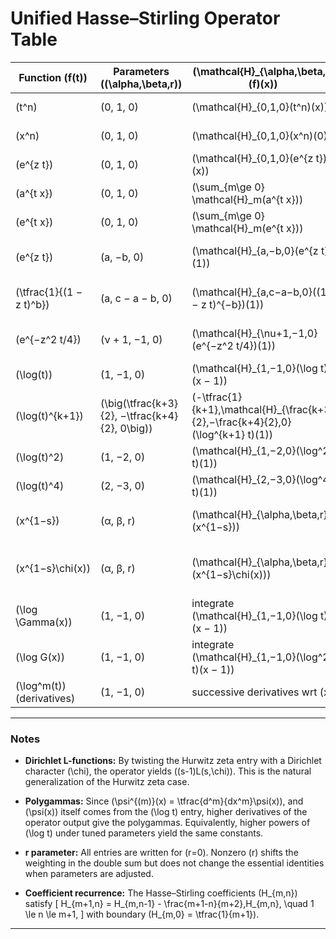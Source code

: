 # Unified Hasse–Stirling Operator Table

| Function \(f(t)\) | Parameters \((\alpha,\beta,r)\) | \(\mathcal{H}_{\alpha,\beta,r}(f)(x)\) | Known expression / interpretation |
|---|---|---|---|
| \(t^n\) | (0, 1, 0) | \(\mathcal{H}_{0,1,0}(t^n)(x)\) | \(B_n(x)/n!\) (Bernoulli polynomial) |
| \(x^n\) | (0, 1, 0) | \(\mathcal{H}_{0,1,0}(x^n)(0)\) | \(B_n/n!\) (Bernoulli number) |
| \(e^{z t}\) | (0, 1, 0) | \(\mathcal{H}_{0,1,0}(e^{z t})(x)\) | \(\tfrac{z e^{z x}}{e^z - 1}\) (Bernoulli EGF) |
| \(a^{t x}\) | (0, 1, 0) | \(\sum_{m\ge 0} \mathcal{H}_m(a^{t x})\) | \(\tfrac{\log(a^t)\,a^{t x}}{a^t - 1}\) |
| \(e^{t x}\) | (0, 1, 0) | \(\sum_{m\ge 0} \mathcal{H}_m(e^{t x})\) | \(\tfrac{t e^{t x}}{e^t - 1}\) |
| \(e^{z t}\) | (a, −b, 0) | \(\mathcal{H}_{a,−b,0}(e^{z t})(1)\) | \({}_1F_1(a; b; z)\) (confluent hypergeometric) |
| \(\tfrac{1}{(1 − z t)^b}\) | (a, c − a − b, 0) | \(\mathcal{H}_{a,c−a−b,0}((1 − z t)^{−b})(1)\) | \({}_2F_1(a, b; c; z)\) (Gauss hypergeometric) |
| \(e^{−z^2 t/4}\) | (ν + 1, −1, 0) | \(\mathcal{H}_{\nu+1,−1,0}(e^{−z^2 t/4})(1)\) | \(\tfrac{\Gamma(\nu+1)}{(z/2)^\nu} J_\nu(z)\) (Bessel J) |
| \(\log(t)\) | (1, −1, 0) | \(\mathcal{H}_{1,−1,0}(\log t)(x − 1)\) | \(\psi(x) + \gamma\) (digamma) |
| \(\log(t)^{k+1}\) | \(\big(\tfrac{k+3}{2}, −\tfrac{k+4}{2}, 0\big)\) | \(-\tfrac{1}{k+1}\,\mathcal{H}_{\frac{k+3}{2},−\frac{k+4}{2},0}(\log^{k+1} t)(1)\) | \(\gamma_k\) (Stieltjes constant) |
| \(\log(t)^2\) | (1, −2, 0) | \(\mathcal{H}_{1,−2,0}(\log^2 t)(1)\) | \(2\zeta(3) + \gamma^2 + \tfrac{\pi^2}{6}\) |
| \(\log(t)^4\) | (2, −3, 0) | \(\mathcal{H}_{2,−3,0}(\log^4 t)(1)\) | \(24\zeta(5) − 10\pi^2 \zeta(3)\) |
| \(x^{1−s}\) | (α, β, r) | \(\mathcal{H}_{\alpha,\beta,r}(x^{1−s})\) | \((s − 1)\zeta(s, x)\) (Hurwitz zeta; \(s\) complex) |
| \(x^{1−s}\chi(x)\) | (α, β, r) | \(\mathcal{H}_{\alpha,\beta,r}(x^{1−s}\chi(x))\) | \((s − 1)L(s, \chi)\) (Dirichlet L-function, primitive character \(\chi\)) |
| \(\log \Gamma(x)\) | (1, −1, 0) | integrate \(\mathcal{H}_{1,−1,0}(\log t)(x − 1)\) | \(\log \Gamma(x)\) |
| \(\log G(x)\) | (1, −1, 0) | integrate \(\mathcal{H}_{1,−1,0}(\log^2 t)(x − 1)\) | \(\log G(x)\) (Barnes G) |
| \(\log^m(t)\) (derivatives) | (1, −1, 0) | successive derivatives wrt \(x\) | \(\psi^{(m)}(x)\) (polygamma functions) |

---

### Notes

- **Dirichlet L-functions:**
  By twisting the Hurwitz zeta entry with a Dirichlet character \(\chi\), the operator yields \((s-1)L(s,\chi)\). This is the natural generalization of the Hurwitz zeta case.

- **Polygammas:**
  Since \(\psi^{(m)}(x) = \tfrac{d^m}{dx^m}\psi(x)\), and \(\psi(x)\) itself comes from the \(\log t\) entry, higher derivatives of the operator output give the polygammas. Equivalently, higher powers of \(\log t\) under tuned parameters yield the same constants.

- **r parameter:**
  All entries are written for \(r=0\). Nonzero \(r\) shifts the weighting in the double sum but does not change the essential identities when parameters are adjusted.

- **Coefficient recurrence:**
  The Hasse–Stirling coefficients \(H_{m,n}\) satisfy
  \[
  H_{m+1,n} = H_{m,n-1} - \frac{m+1-n}{m+2}\,H_{m,n}, \quad 1 \le n \le m+1,
  \]
  with boundary \(H_{m,0} = \tfrac{1}{m+1}\).

---

